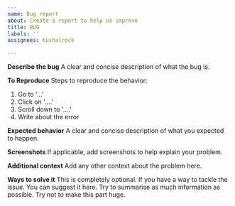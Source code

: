 ```yaml
---
name: Bug report
about: Create a report to help us improve
title: BUG
labels: ''
assignees: Kushalrock

---
```


**Describe the bug**
A clear and concise description of what the bug is.

**To Reproduce**
Steps to reproduce the behavior:
1. Go to '...'
2. Click on '....'
3. Scroll down to '....'
4. Write about the error

**Expected behavior**
A clear and concise description of what you expected to happen.

**Screenshots**
If applicable, add screenshots to help explain your problem.


**Additional context**
Add any other context about the problem here.

**Ways to solve it**
This is completely optional. If you have a way to tackle the issue. You can suggest it here. Try to summarise as much information as possible. Try not to make this part huge.
